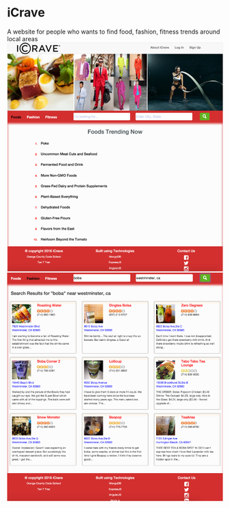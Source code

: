 # iCrave
A website for people who wants to find food, fashion, fitness trends around local areas
<img src="public/image/screen-shot-one.png">
<img src="public/image/screen-shot-two.png">